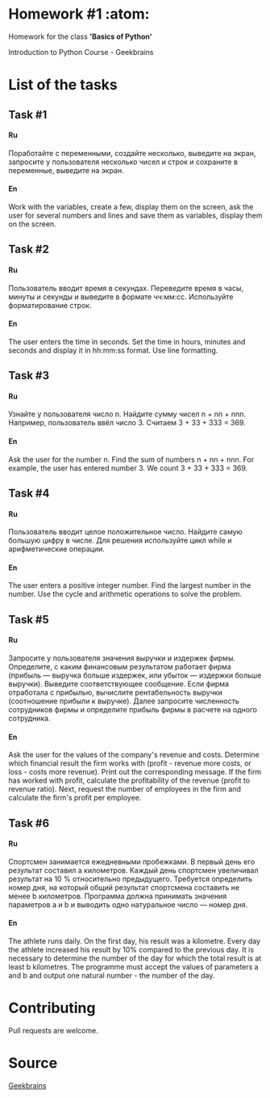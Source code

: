 # Homework #1 :atom:

Homework for the class **'Basics of Python'**

Introduction to Python Course - Geekbrains

# List of the tasks

## Task #1

#### Ru

Поработайте с переменными, создайте несколько, выведите на экран, запросите у пользователя несколько чисел и строк и сохраните в переменные, выведите на экран.

#### En

Work with the variables, create a few, display them on the screen, ask the user for several numbers and lines and save them as variables, display them on the screen.

## Task #2

#### Ru

Пользователь вводит время в секундах. Переведите время в часы, минуты и секунды и выведите в формате чч:мм:сс. Используйте форматирование строк.

#### En

The user enters the time in seconds. Set the time in hours, minutes and seconds and display it in hh:mm:ss format. Use line formatting.

## Task #3

#### Ru

Узнайте у пользователя число n. Найдите сумму чисел n + nn + nnn. Например, пользователь ввёл число 3. Считаем 3 + 33 + 333 = 369.

#### En

Ask the user for the number n. Find the sum of numbers n + nn + nnn. For example, the user has entered number 3. We count 3 + 33 + 333 = 369.

## Task #4

#### Ru

Пользователь вводит целое положительное число. Найдите самую большую цифру в числе. Для решения используйте цикл while и арифметические операции.

#### En

The user enters a positive integer number. Find the largest number in the number. Use the cycle and arithmetic operations to solve the problem.

## Task #5

#### Ru

Запросите у пользователя значения выручки и издержек фирмы. Определите, с каким финансовым результатом работает фирма (прибыль — выручка больше издержек, или убыток — издержки больше выручки). Выведите соответствующее сообщение. Если фирма отработала с прибылью, вычислите рентабельность выручки (соотношение прибыли к выручке). Далее запросите численность сотрудников фирмы и определите прибыль фирмы в расчете на одного сотрудника.

#### En

Ask the user for the values of the company's revenue and costs. Determine which financial result the firm works with (profit - revenue more costs, or loss - costs more revenue). Print out the corresponding message. If the firm has worked with profit, calculate the profitability of the revenue (profit to revenue ratio). Next, request the number of employees in the firm and calculate the firm's profit per employee.

## Task #6

#### Ru

Спортсмен занимается ежедневными пробежками. В первый день его результат составил a километров. Каждый день спортсмен увеличивал результат на 10 % относительно предыдущего. Требуется определить номер дня, на который общий результат спортсмена составить не менее b километров. Программа должна принимать значения параметров a и b и выводить одно натуральное число — номер дня.

#### En

The athlete runs daily. On the first day, his result was a kilometre. Every day the athlete increased his result by 10% compared to the previous day. It is necessary to determine the number of the day for which the total result is at least b kilometres. The programme must accept the values of parameters a and b and output one natural number - the number of the day.

# Contributing

Pull requests are welcome.

# Source

[Geekbrains](https://geekbrains.ru)
